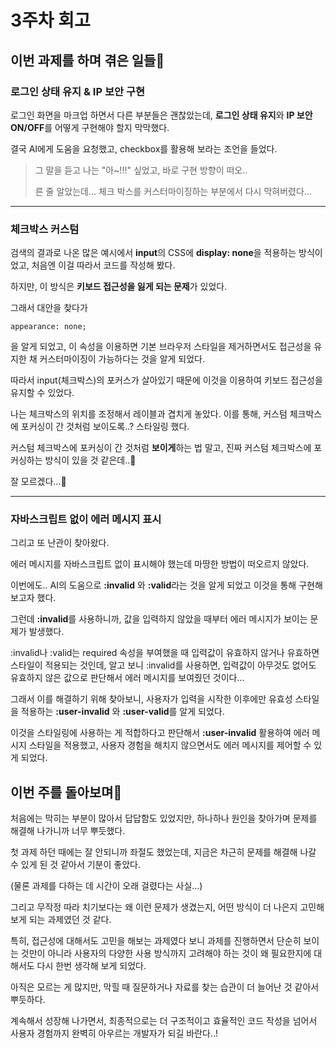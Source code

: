 # 3주차 회고

## 이번 과제를 하며 겪은 일들🥲

### 로그인 상태 유지 & IP 보안 구현

로그인 화면을 마크업 하면서 다른 부분들은 괜찮았는데, **로그인 상태 유지**와 **IP 보안 ON/OFF**를 어떻게 구현해야 할지 막막했다.

결국 AI에게 도움을 요청했고, checkbox를 활용해 보라는 조언을 들었다.

> 그 말을 듣고 나는 "아~!!!" 싶었고, 바로 구현 방향이 떠오..
>
> 른 줄 알았는데... 체크 박스를 커스터마이징하는 부분에서 다시 막혀버렸다...

---

### 체크박스 커스텀

검색의 결과로 나온 많은 예시에서 **input**의 CSS에 **display: none**을 적용하는 방식이었고, 처음엔 이걸 따라서 코드를 작성해 봤다.

하지만, 이 방식은 **키보드 접근성을 잃게 되는 문제**가 있었다.

그래서 대안을 찾다가

    appearance: none;

을 알게 되었고, 이 속성을 이용하면 기본 브라우저 스타일을 제거하면서도 접근성을 유지한 채 커스터마이징이 가능하다는 것을 알게 되었다.

따라서 input(체크박스)의 포커스가 살아있기 때문에 이것을 이용하여 키보드 접근성을 유지할 수 있었다.

나는 체크박스의 위치를 조정해서 레이블과 겹치게 놓았다. 이를 통해, 커스텀 체크박스에 포커싱이 간 것처럼 보이도록..? 스타일링 했다.

커스텀 체크박스에 포커싱이 간 것처럼 **보이게**하는 법 말고, 진짜 커스텀 체크박스에 포커싱하는 방식이 있을 것 같은데..🤔

잘 모르겠다...🤣

---

### 자바스크립트 없이 에러 메시지 표시

그리고 또 난관이 찾아왔다.

에러 메시지를 자바스크립트 없이 표시해야 했는데 마땅한 방법이 떠오르지 않았다.

이번에도.. AI의 도움으로 **:invalid** 와 **:valid**라는 것을 알게 되었고 이것을 통해 구현해 보고자 했다.

그런데 **:invalid**를 사용하니까, 값을 입력하지 않았을 때부터 에러 메시지가 보이는 문제가 발생했다.

:invalid나 :valid는 required 속성을 부여했을 때 입력값이 유효하지 않거나 유효하면 스타일이 적용되는 것인데, 알고 보니 :invalid를 사용하면, 입력값이 아무것도 없어도 유효하지 않은 값으로 판단해서 에러 메시지를 보여줬던 것이다...

그래서 이를 해결하기 위해 찾아보니,
사용자가 입력을 시작한 이후에만 유효성 스타일을 적용하는 **:user-invalid** 와 **:user-valid**를 알게 되었다.

이것을 스타일링에 사용하는 게 적합하다고 판단해서 **:user-invalid** 활용하여 에러 메시지 스타일을 적용했고, 사용자 경험을 해치지 않으면서도 에러 메시지를 제어할 수 있게 되었다.

## 이번 주를 돌아보며🥳

처음에는 막히는 부분이 많아서 답답함도 있었지만, 하나하나 원인을 찾아가며 문제를 해결해 나가니까 너무 뿌듯했다.

첫 과제 하던 때에는 잘 안되니까 좌절도 했었는데, 지금은 차근히 문제를 해결해 나갈 수 있게 된 것 같아서 기분이 좋았다.

(물론 과제를 다하는 데 시간이 오래 걸렸다는 사실...)

그리고 무작정 따라 치기보다는 왜 이런 문제가 생겼는지, 어떤 방식이 더 나은지 고민해 보게 되는 과제였던 것 같다.

특히, 접근성에 대해서도 고민을 해보는 과제였다 보니 과제를 진행하면서 단순히 보이는 것만이 아니라 사용자의 다양한 사용 방식까지 고려해야 하는 것이 왜 필요한지에 대해서도 다시 한번 생각해 보게 되었다.

아직은 모르는 게 많지만, 막힐 때 질문하거나 자료를 찾는 습관이 더 늘어난 것 같아서 뿌듯하다.

계속해서 성장해 나가면서, 최종적으로는 더 구조적이고 효율적인 코드 작성을 넘어서 사용자 경험까지 완벽히 아우르는 개발자가 되길 바란다..!
